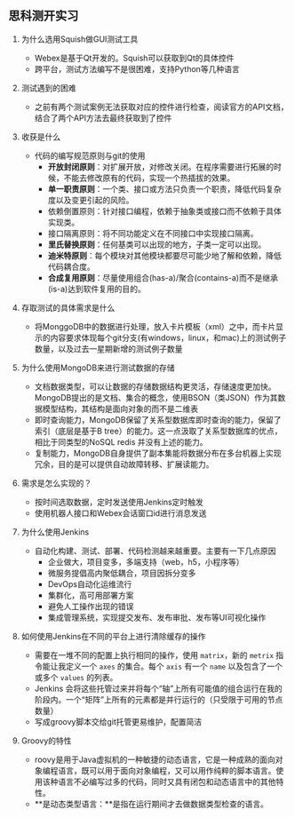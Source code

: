 ## 思科测开实习
1. 为什么选用Squish做GUI测试工具
     * Webex是基于Qt开发的。Squish可以获取到Qt的具体控件
     * 跨平台，测试方法编写不是很困难，支持Python等几种语言

2. 测试遇到的困难
     * 之前有两个测试案例无法获取对应的控件进行检查，阅读官方的API文档，结合了两个API方法去最终获取到了控件

3. 收获是什么
    * 代码的编写规范原则与git的使用 
      - **开放封闭原则**：对扩展开放，对修改关闭。在程序需要进行拓展的时候，不能去修改原有的代码，实现一个热插拔的效果。
      - **单一职责原则**：一个类、接口或方法只负责一个职责，降低代码复杂度以及变更引起的风险。
      - 依赖倒置原则：针对接口编程，依赖于抽象类或接口而不依赖于具体实现类。
      - 接口隔离原则：将不同功能定义在不同接口中实现接口隔离。
      - **里氏替换原则**：任何基类可以出现的地方，子类一定可以出现。
      - **迪米特原则**：每个模块对其他模块都要尽可能少地了解和依赖，降低代码耦合度。
      - **合成复用原则**：尽量使用组合(has-a)/聚合(contains-a)而不是继承(is-a)达到软件复用的目的。

3. 存取测试的具体需求是什么
     *  将MonggoDB中的数据进行处理，放入卡片模板（xml）之中，而卡片显示的内容要求体现每个git分支(有windows，linux，和mac)上的测试例子数量，以及过去一星期新增的测试例子数量

4. 为什么使用MongoDB来进行测试数据的存储
     * 文档数据类型，可以让数据的存储数据结构更灵活，存储速度更加快。MongoDB提出的是文档、集合的概念，使用BSON（类JSON）作为其数据模型结构，其结构是面向对象的而不是二维表
     * 即时查询能力，MongoDB保留了关系型数据库即时查询的能力，保留了索引（底层是基于B tree）的能力。这一点汲取了关系型数据库的优点，相比于同类型的NoSQL redis 并没有上述的能力。
     * 复制能力，MongoDB自身提供了副本集能将数据分布在多台机器上实现冗余，目的是可以提供自动故障转移、扩展读能力。

5. 需求是怎么实现的？
    * 按时间选取数据，定时发送使用Jenkins定时触发
    * 使用机器人接口和Webex会话窗口id进行消息发送

6. 为什么使用Jenkins
    * 自动化构建、测试、部署、代码检测越来越重要。主要有一下几点原因
       - 企业做大，项目变多，多端支持（web，h5，小程序等）
       - 微服务提倡高内聚低耦合，项目因拆分变多
       - DevOps自动化运维流行
       - 集群化，高可用部署方案
       - 避免人工操作出现的错误
       - 集成管理系统，实现提交发布、发布审批、发布等UI可视化操作 

7. 如何使用Jenkins在不同的平台上进行清除缓存的操作
    * 需要在一堆不同的配置上执行相同的操作，使用 `matrix`，新的 `metrix` 指令能让我定义一个 `axes` 的集合。每个 `axis` 有一个 `name` 以及包含了一个或多个 `values` 的列表。
    * Jenkins 会将这些托管过来并将每个“轴”上所有可能值的组合运行在我的阶段内。一个“矩阵”上所有的元素都是并行运行的（只受限于可用的节点数量）
    * 写成groovy脚本交给git托管更易维护，配置简洁

8. Groovy的特性
   * roovy是用于Java虚拟机的一种敏捷的动态语言，它是一种成熟的面向对象编程语言，既可以用于面向对象编程，又可以用作纯粹的脚本语言。使用该种语言不必编写过多的代码，同时又具有闭包和动态语言中的其他特性。
   * **是动态类型语言：**是指在运行期间才去做数据类型检查的语言。


    







